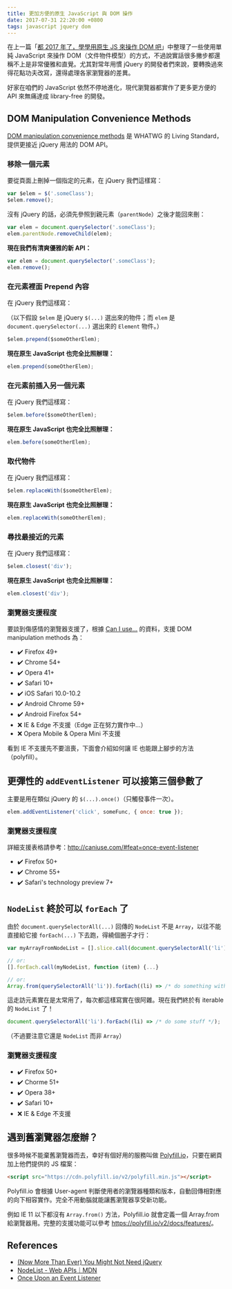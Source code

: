```yaml
---
title: 更加方便的原生 JavaScript 與 DOM 操作
date: 2017-07-31 22:20:00 +0800
tags: javascript jquery dom
---
```


在上一篇「[都 2017 年了，學學用原生 JS 來操作 DOM 吧](2017-07-07-vanilla-javascript-dom-manipulation.md)」中整理了一些使用單純 JavaScript 來操作 DOM（文件物件模型）的方式，不過說實話很多撇步都還稱不上是非常優雅和直覺。尤其對常年用慣 jQuery 的開發者們來說，要轉換過來得花點功夫改寫，還得處理各家瀏覽器的差異。

好家在咱們的 JavaScript 依然不停地進化，現代瀏覽器都實作了更多更方便的 API 來無痛達成 library-free 的開發。

## DOM Manipulation Convenience Methods

[DOM manipulation convenience methods](https://dom.spec.whatwg.org/#interface-childnode) 是 WHATWG 的 Living Standard，提供更接近 jQuery 用法的 DOM API。

### 移除一個元素

要從頁面上刪掉一個指定的元素，在 jQuery 我們這樣寫：

```js
var $elem = $('.someClass');
$elem.remove();
```

沒有 jQuery 的話，必須先參照到親元素（`parentNode`）之後才能回來刪：

```js
var elem = document.querySelector('.someClass');
elem.parentNode.removeChild(elem);
```

**現在我們有清爽優雅的新 API：**

```js
var elem = document.querySelector('.someClass');
elem.remove();
```

### 在元素裡面 Prepend 內容

在 jQuery 我們這樣寫：

（以下假設 `$elem` 是 jQuery `$(...)` 選出來的物件；而 `elem` 是 `document.querySelector(...)` 選出來的 `Element` 物件。）

```js
$elem.prepend($someOtherElem);
```

**現在原生 JavaScript 也完全比照辦理：**

```js
elem.prepend(someOtherElem);
```

### 在元素前插入另一個元素

在 jQuery 我們這樣寫：

```js
$elem.before($someOtherElem);
```

**現在原生 JavaScript 也完全比照辦理：**

```js
elem.before(someOtherElem);
```

### 取代物件

在 jQuery 我們這樣寫：

```js
$elem.replaceWith($someOtherElem);
```

**現在原生 JavaScript 也完全比照辦理：**

```js
elem.replaceWith(someOtherElem);
```

### 尋找最接近的元素

在 jQuery 我們這樣寫：

```js
$elem.closest('div');
```

**現在原生 JavaScript 也完全比照辦理：**

```js
elem.closest('div');
```

### 瀏覽器支援程度

要談到傷感情的瀏覽器支援了，根據 [Can I use...](http://caniuse.com/#feat=dom-manip-convenience) 的資料，支援 DOM manipulation methods 為：

* ✔️ Firefox 49+
* ✔️ Chrome 54+
* ✔️ Opera 41+
* ✔️ Safari 10+
* ✔️ iOS Safari 10.0-10.2
* ✔️ Android Chrome 59+
* ✔️ Android Firefox 54+
* ❌ IE & Edge 不支援（Edge 正在努力實作中…）
* ❌ Opera Mobile & Opera Mini 不支援

看到 IE 不支援先不要沮喪，下面會介紹如何讓 IE 也能跟上腳步的方法（polyfill）。

## 更彈性的 `addEventListener` 可以接第三個參數了

主要是用在類似 jQuery 的 `$(...).once()`（只觸發事件一次）。

```js
elem.addEventListener('click', someFunc, { once: true });
```
### 瀏覽器支援程度

詳細支援表格請參考：<http://caniuse.com/#feat=once-event-listener>

* ✔️ Firefox 50+
* ✔️ Chrome 55+
* ✔️ Safari's technology preview 7+

## `NodeList` 終於可以 `forEach` 了

由於 `document.querySelectorAll(...)` 回傳的 `NodeList` 不是 `Array`，以往不能直接給它接 `forEach(...)` 下去跑，得繞個圈子才行：

```js
var myArrayFromNodeList = [].slice.call(document.querySelectorAll('li'));

// or:
[].forEach.call(myNodeList, function (item) {...}

// or:
Array.from(querySelectorAll('li')).forEach((li) => /* do something with li */);
```

這走訪元素實在是太常用了，每次都這樣寫實在很阿雜。現在我們終於有 iterable 的 `NodeList` 了！

```js
document.querySelectorAll('li').forEach((li) => /* do some stuff */);
```

（不過要注意它還是 `NodeList` 而非 `Array`）

### 瀏覽器支援程度

* ✔️ Firefox 50+
* ✔️ Chorme 51+
* ✔️ Opera 38+
* ✔️ Safari 10+
* ❌ IE & Edge 不支援

## 遇到舊瀏覽器怎麼辦？

很多時候不能棄舊瀏覽器而去，幸好有個好用的服務叫做 [Polyfill.io](https://polyfill.io/)，只要在網頁加上他們提供的 JS 檔案：

```html
<script src="https://cdn.polyfill.io/v2/polyfill.min.js"></script>
```

Polyfill.io 會根據 User-agent 判斷使用者的瀏覽器種類和版本，自動回傳相對應的向下相容實作。完全不用動腦就能讓舊瀏覽器享受新功能。

例如 IE 11 以下都沒有 `Array.from()` 方法，Polyfill.io 就會定義一個 Array.from 給瀏覽器用。完整的支援功能可以參考 <https://polyfill.io/v2/docs/features/>。

## References

* [(Now More Than Ever) You Might Not Need jQuery](https://css-tricks.com/now-ever-might-not-need-jquery/)
* [NodeList - Web APIs｜MDN](https://developer.mozilla.org/en/docs/Web/API/NodeList)
* [Once Upon an Event Listener](https://developers.google.com/web/updates/2016/10/addeventlistener-once)
